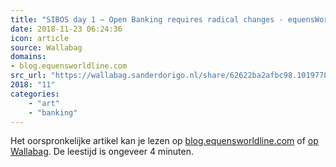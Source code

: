 ```yaml
---
title: "SIBOS day 1 – Open Banking requires radical changes - equensWorldline blog"
date: 2018-11-23 06:24:36
icon: article
source: Wallabag
domains:
- blog.equensworldline.com
src_url: "https://wallabag.sanderdorigo.nl/share/62622ba2afbc98.10197782"
2018: "11"
categories:
    - "art"
    - "banking"
---
```

Het oorspronkelijke artikel kan je lezen op [blog.equensworldline.com](https://blog.equensworldline.com/eu/2018/10/sibos-day-1-open-banking-requires-radical-changes/) of [op Wallabag](https://wallabag.sanderdorigo.nl/share/62622ba2afbc98.10197782). De leestijd is ongeveer 4 minuten.